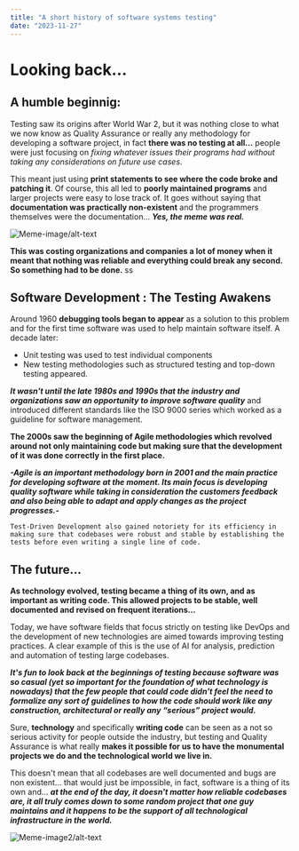 ```yaml
---
title: "A short history of software systems testing"
date: "2023-11-27"
---
```


# Looking back...
## A humble beginnig:

Testing saw its origins after World War 2, but it was nothing close to what we now know as Quality Assurance or really any methodology for developing a software project, in fact __there was no testing at all…__ people were just focusing on *fixing whatever issues their programs had without taking any considerations on future use cases*. 

This meant just using __print statements to see where the code broke and patching it__. Of course, this all led to __poorly maintained programs__ and larger projects were easy to lose track of. It goes without saying that __documentation was practically non-existent__ and the programmers themselves were the documentation… __*Yes, the meme was real.*__

![Meme-image/alt-text](/Phasmoblog/images/documentation.jpeg "Meme")

__This was costing organizations and companies a lot of money when it meant that nothing was reliable and everything could break any second. So something had to be done.__
ss
## Software Development : The Testing Awakens
Around 1960 __debugging tools began to appear__ as a solution to this problem and for the first time software was used to help maintain software itself. A decade later:
- Unit testing was used to test individual components
- New testing methodologies such as structured testing and top-down testing appeared. 

__*It wasn't until the late 1980s and 1990s that the industry and organizations saw an opportunity to improve software quality*__ and introduced different standards like the  ISO 9000 series which worked as a guideline for software management. 


__The 2000s saw the beginning of Agile methodologies which revolved around not only maintaining code but making sure that the development of it was done correctly in the first place.__

__*-Agile is an important methodology born in 2001 and the main practice for developing software at the moment. Its main focus is developing quality software while taking in consideration the customers feedback and also being able to adapt and apply changes as the project progresses.-*__

    Test-Driven Development also gained notoriety for its efficiency in making sure that codebases were robust and stable by establishing the tests before even writing a single line of code. 

## The future...

__As technology evolved, testing became a thing of its own, and as important as writing code. 
This allowed projects to be stable, well documented and revised on frequent iterations…__

Today, we have software fields that focus strictly on testing like DevOps and the development of new technologies are aimed towards improving testing practices. A clear example of this is the use of AI for analysis, prediction and automation of testing large codebases. 

__*It's fun to look back at the beginnings of testing because software was so casual 
(yet so important for the foundation of what technology is nowadays) that the few people that could code didn't feel the need to formalize any sort of guidelines to how the code should work like any construction, architectural or really any “serious” project would.*__

Sure, __technology__ and specifically __writing code__ can be seen as a not so serious activity for people outside the industry, but testing and Quality Assurance is what really __makes it possible for us to have the monumental projects we do and the technological world we live in.__


This doesn't mean that all codebases are well documented and bugs are non existent… that would just be impossible, in fact, software is a thing of its own and... __*at the end of the day, it doesn't matter how reliable codebases are, it all truly comes down to some random project that one guy maintains and it happens to be the support of all technological infrastructure in the world.*__

![Meme-image2/alt-text](/Phasmoblog/images/reality.jpeg "Meme2")